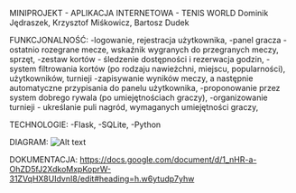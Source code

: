 
MINIPROJEKT - APLIKACJA INTERNETOWA - TENIS WORLD
Dominik Jędraszek, Krzysztof Miśkowicz, Bartosz Dudek

FUNKCJONALNOŚĆ:
-logowanie, rejestracja użytkownika,
-panel gracza - ostatnio rozegrane mecze, wskaźnik wygranych do przegranych meczy, sprzęt,
-zestaw kortów - śledzenie dostępności i rezerwacja godzin,
-system filtrowania kortów (po rodzaju nawieżchni, miejscu, popularności), użytkowników, turnieji
-zapisywanie wyników meczy, a następnie automatyczne przypisania do panelu użytkownika,
-proponowanie przez system dobrego rywala (po umiejętnościach graczy),
-organizowanie turnieji - ukreślanie puli nagród, wymaganych umiejętności graczy,

TECHNOLOGIE: 
-Flask,
-SQLite, 
-Python

DIAGRAM:
<img src="database.jpg" alt="Alt text" title="Optional title">

DOKUMENTACJA:
https://docs.google.com/document/d/1_nHR-a-OhZD5fJ2XdkoMxpKoprW-31ZVqHX8UIdvnI8/edit#heading=h.w6ytudp7yhw
